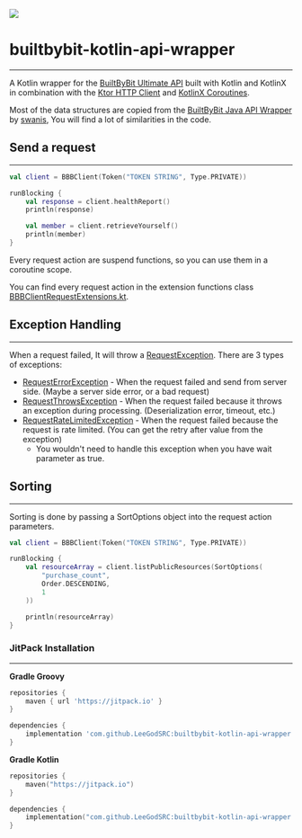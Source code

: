[![](https://jitpack.io/v/LeeGodSRC/builtbybit-kotlin-api-wrapper.svg)](https://jitpack.io/#LeeGodSRC/builtbybit-kotlin-api-wrapper)

# builtbybit-kotlin-api-wrapper

---

A Kotlin wrapper for the [BuiltByBit Ultimate API](https://builtbybit.com/wiki/ultimate-api/) built with Kotlin and KotlinX in combination with the [Ktor HTTP Client](https://ktor.io/clients/http-client.html) and [KotlinX Coroutines](https://kotlinlang.org/docs/reference/coroutines-overview.html).

Most of the data structures are copied from the [BuiltByBit Java API Wrapper](https://github.com/swanis/builtbybit-java-api-wrapper) by [swanis](https://github.com/swanis), You will find a lot of similarities in the code.

## Send a request

---

```kotlin
val client = BBBClient(Token("TOKEN STRING", Type.PRIVATE))

runBlocking {
    val response = client.healthReport()
    println(response)

    val member = client.retrieveYourself()
    println(member)
}
```

Every request action are suspend functions, so you can use them in a coroutine scope.

You can find every request action in the extension functions class [BBBClientRequestExtensions.kt](src/main/kotlin/dev/imanity/bbbapi/request/BBBClientRequestExtensions.kt).

## Exception Handling

---

When a request failed, It will throw a [RequestException](src/main/kotlin/dev/imanity/bbbapi/exception/RequestException.kt).
There are 3 types of exceptions:
- [RequestErrorException](src/main/kotlin/dev/imanity/bbbapi/exception/RequestErrorException.kt) - When the request failed and send from server side. (Maybe a server side error, or a bad request) 
- [RequestThrowsException](src/main/kotlin/dev/imanity/bbbapi/exception/RequestThrowsException.kt) - When the request failed because it throws an exception during processing. (Deserialization error, timeout, etc.)
- [RequestRateLimitedException](src/main/kotlin/dev/imanity/bbbapi/exception/RequestRateLimitedException.kt) - When the request failed because the request is rate limited. (You can get the retry after value from the exception)
  - You wouldn't need to handle this exception when you have wait parameter as true.

## Sorting

---

Sorting is done by passing a SortOptions object into the request action parameters.

```kotlin
val client = BBBClient(Token("TOKEN STRING", Type.PRIVATE))

runBlocking {
    val resourceArray = client.listPublicResources(SortOptions(
        "purchase_count",
        Order.DESCENDING,
        1
    ))

    println(resourceArray)
}
```

### JitPack Installation

---

**Gradle Groovy**

```groovy
repositories {
    maven { url 'https://jitpack.io' }
}

dependencies {
    implementation 'com.github.LeeGodSRC:builtbybit-kotlin-api-wrapper:Tag'
}
```

**Gradle Kotlin**
```kotlin
repositories {
    maven("https://jitpack.io")
}

dependencies {
    implementation("com.github.LeeGodSRC:builtbybit-kotlin-api-wrapper:Tag")
}
```
